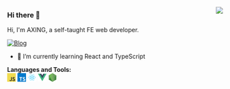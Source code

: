 <a href="https://github.com/AshinLee"><img align='right' src="https://github-readme-stats.vercel.app/api?username=AshinLee&show_icons=true"></a>

### Hi there 👋

Hi, I'm AXING, a self-taught FE web developer.

[![Blog](https://img.shields.io/badge/blog.AXING-%20-yellow?logo=bloglovin)](https://www.geeklee.cn/)

- 🌱 I’m currently learning React and TypeScript


**Languages and Tools:**  
<code><img height="20" src="https://raw.githubusercontent.com/github/explore/80688e429a7d4ef2fca1e82350fe8e3517d3494d/topics/javascript/javascript.png"></code>
<code><img height="20" src="https://raw.githubusercontent.com/github/explore/80688e429a7d4ef2fca1e82350fe8e3517d3494d/topics/typescript/typescript.png"></code>
<code><img height="20" src="https://raw.githubusercontent.com/github/explore/80688e429a7d4ef2fca1e82350fe8e3517d3494d/topics/react/react.png"></code>
<code><img height="20" src="https://raw.githubusercontent.com/github/explore/80688e429a7d4ef2fca1e82350fe8e3517d3494d/topics/vue/vue.png"></code>
<code><img height="20" src="https://raw.githubusercontent.com/github/explore/80688e429a7d4ef2fca1e82350fe8e3517d3494d/topics/nodejs/nodejs.png"></code>    
